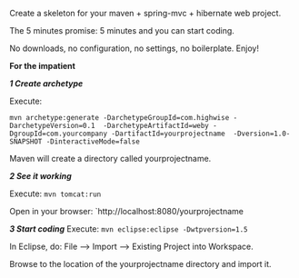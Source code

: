 Create a skeleton for your maven + spring-mvc + hibernate web project.

The 5 minutes promise: 5 minutes and you can start coding.

No downloads, no configuration, no settings, no boilerplate. Enjoy!

**For the impatient**

***1 Create archetype***

Execute:

`mvn archetype:generate -DarchetypeGroupId=com.highwise -DarchetypeVersion=0.1 
-DarchetypeArtifactId=weby -DgroupId=com.yourcompany -DartifactId=yourprojectname 
-Dversion=1.0-SNAPSHOT -DinteractiveMode=false`

Maven will create a directory called yourprojectname.

***2 See it working***

Execute:
`mvn tomcat:run`

Open in your browser:
`http://localhost:8080/yourprojectname

***3 Start coding***
Execute:
`mvn eclipse:eclipse -Dwtpversion=1.5`

In Eclipse, do: File --> Import --> Existing Project into Workspace.

Browse to the location of the yourprojectname directory and import it.
